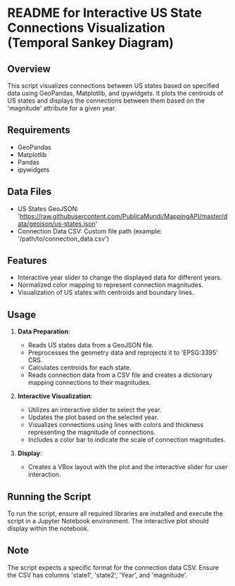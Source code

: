 # README for Interactive US State Connections Visualization (Temporal Sankey Diagram)

## Overview
This script visualizes connections between US states based on specified data using GeoPandas, Matplotlib, and ipywidgets. It plots the centroids of US states and displays the connections between them based on the 'magnitude' attribute for a given year.

## Requirements
- GeoPandas
- Matplotlib
- Pandas
- ipywidgets

## Data Files
- US States GeoJSON: 'https://raw.githubusercontent.com/PublicaMundi/MappingAPI/master/data/geojson/us-states.json'
- Connection Data CSV: Custom file path (example: '/path/to/connection_data.csv')

## Features
- Interactive year slider to change the displayed data for different years.
- Normalized color mapping to represent connection magnitudes.
- Visualization of US states with centroids and boundary lines.

## Usage
1. **Data Preparation**: 
    - Reads US states data from a GeoJSON file.
    - Preprocesses the geometry data and reprojects it to 'EPSG:3395' CRS.
    - Calculates centroids for each state.
    - Reads connection data from a CSV file and creates a dictionary mapping connections to their magnitudes.

2. **Interactive Visualization**:
    - Utilizes an interactive slider to select the year.
    - Updates the plot based on the selected year.
    - Visualizes connections using lines with colors and thickness representing the magnitude of connections.
    - Includes a color bar to indicate the scale of connection magnitudes.

3. **Display**:
    - Creates a VBox layout with the plot and the interactive slider for user interaction.

## Running the Script
To run the script, ensure all required libraries are installed and execute the script in a Jupyter Notebook environment. The interactive plot should display within the notebook.

## Note
The script expects a specific format for the connection data CSV. Ensure the CSV has columns 'state1', 'state2', 'Year', and 'magnitude'.
